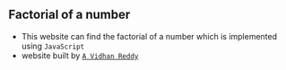 ## Factorial of a number

- This website can find the factorial of a number which is implemented using `JavaScript`
- website built by [`A Vidhan Reddy`](https://linktr.ee/itsvidhanreddy)
